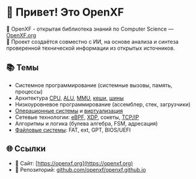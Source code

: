 # 👋 Привет! Это OpenXF

🧠 OpenXF - открытая библиотека знаний по Computer Science — [OpenXF.org](https://openxf.org)  
📡 Проект создаётся совместно с ИИ, на основе анализа и синтеза проверенной технической информации из открытых источников.  

## 📚 Темы
- Системное программирование (системные вызовы, память, процессы)  
- Архитектура [CPU](https://openxf.org/CPU/CPU), [ALU](https://openxf.org/CPU/ALU), [MMU](https://openxf.org/CPU/MMU), [кеши](https://openxf.org/CPU/Cache), [шины](https://openxf.org/busses/busses)  
- Низкоуровневое программирование (ассемблер, стек, загрузчики)  
- [Операционные системы](https://openxf.org/os/) и [виртуализация](https://openxf.org/virt/)  
- Сетевые технологии: [eBPF](https://openxf.org/network/eBPF/eBPF), [XDP](https://openxf.org/network/eBPF/XDP), сокеты, [TCP/IP](https://openxf.org/network/protocols/TCPIP)  
- Алгоритмы и логика (булева алгебра, FSM, адресация)  
- [Файловые системы](https://openxf.org/os/fs/fs): FAT, ext, GPT, BIOS/UEFI  

## 🌐 Ссылки
- 🔗 Сайт: [https://openxf.org](https://openxf.org)  
- 💾 Репозиторий: [github.com/openxf/openxf.github.io](https://github.com/openxf/openxf.github.io)  

